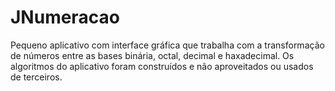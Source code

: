 JNumeracao
==========

Pequeno aplicativo com interface gráfica que trabalha com a transformação de números entre as bases binária, octal, decimal e haxadecimal. Os algoritmos do aplicativo foram construídos e não aproveitados ou usados de terceiros.